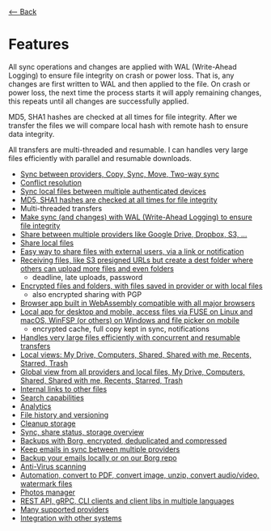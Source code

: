 [⟵ Back](../../README.md#features)

# Features

All sync operations and changes are applied with WAL (Write-Ahead Logging) to ensure file integrity on crash or power loss. That is, any changes are first written to WAL and then applied to the file. On crash or power loss, the next time the process starts it will apply remaining changes, this repeats until all changes are successfully applied.

MD5, SHA1 hashes are checked at all times for file integrity. After we transfer the files we will compare local hash with remote hash to ensure data integrity.

All transfers are multi-threaded and resumable. I can handles very large files efficiently with parallel and resumable downloads.

- [Sync between providers, Copy, Sync, Move, Two-way sync](features/sync-providers.md#sync-between-providers)
- [Conflict resolution](features/sync-providers.md#conflict-resolution)
- [Sync local files between multiple authenticated devices](features/sync-local.md)
- [MD5, SHA1 hashes are checked at all times for file integrity](features.md#features)
- Multi-threaded transfers
- [Make sync (and changes) with WAL (Write-Ahead Logging) to ensure file integrity](features.md#features)
- [Share between multiple providers like Google Drive, Dropbox, S3, ...](features/share-providers.md)
- [Share local files](features/share-local.md)
- [Easy way to share files with external users, via a link or notification](features/share-external.md)
- [Receiving files, like S3 presigned URLs but create a dest folder where others can upload more files and even folders](features/receive.md)
  - deadline, late uploads, password
- [Encrypted files and folders, with files saved in provider or with local files](features/encrypt.md)
  - also encrypted sharing with PGP
- [Browser app built in WebAssembly compatible with all major browsers](features/browser-app.md)
- [Local app for desktop and mobile, access files via FUSE on Linux and macOS, WinFSP (or others) on Windows and file picker on mobile](features/local-app.md)
  - encrypted cache, full copy kept in sync, notifications
- [Handles very large files efficiently with concurrent and resumable transfers](features/large-files.md)
- [Local views: My Drive, Computers, Shared, Shared with me, Recents, Starred, Trash](features/local-view.md)
- [Global view from all providers and local files, My Drive, Computers, Shared, Shared with me, Recents, Starred, Trash](features/global-view.md)
- [Internal links to other files](features/links.md)
- [Search capabilities](features/search.md)
- [Analytics](features/analytics.md)
- [File history and versioning](features/versioning.md)
- [Cleanup storage](features/cleanup.md)
- [Sync, share status, storage overview](features/status.md)
- [Backups with Borg, encrypted, deduplicated and compressed](features/backup.md)
- [Keep emails in sync between multiple providers](features/emails.md)
- [Backup your emails locally or on our Borg repo](features/emails.md)
- [Anti-Virus scanning](features/antivirus.md)
- [Automation, convert to PDF, convert image, unzip, convert audio/video, watermark files](features/automation.md)
- [Photos manager](features/photos.md)
- [REST API, gRPC, CLI clients and client libs in multiple languages](features/clients.md)
- [Many supported providers](features/supported-providers.md)
- [Integration with other systems](features/integrations.md)
